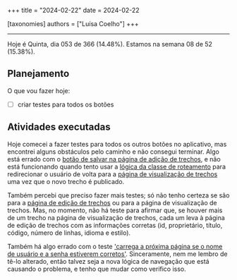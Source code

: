 +++
title = "2024-02-22"
date = 2024-02-22

[taxonomies]
authors = ["Luísa Coelho"]
+++

---

Hoje é Quinta, dia 053 de 366 (14.48%). Estamos na semana 08 de 52 (15.38%).

## Planejamento

O que vou fazer hoje:

- [ ] criar testes para todos os botões

## Atividades executadas

Hoje comecei a fazer testes para todos os outros botões no aplicativo, mas encontrei alguns obstáculos pelo caminho e não consegui terminar. Algo está errado com o [botão de salvar na página de adição de trechos](https://github.com/OmnicodeSolutions/luisa_drf_flutter_client/blob/b29aafc2feaa43358ce274b268e9346578bf5ff9/lib/add_snippet.dart#L194C25-L209C23), e não está funcionando quando tento usar a [lógica da classe de roteamento](https://github.com/OmnicodeSolutions/luisa_drf_flutter_client/blob/b29aafc2feaa43358ce274b268e9346578bf5ff9/lib/add_snippet.dart#L29C2-L32C4) para redirecionar o usuário de volta para a [página de visualização de trechos](https://github.com/OmnicodeSolutions/luisa_drf_flutter_client/blob/snippets_CRUD/lib/view_snippets.dart) uma vez que o novo trecho é publicado.

Também percebi que preciso fazer mais testes; só não tenho certeza se são para a [página de edição de trechos](https://github.com/OmnicodeSolutions/luisa_drf_flutter_client/blob/snippets_CRUD/lib/edit_snippet.dart) ou para a página de visualização de trechos. Mas, no momento, não há teste para afirmar que, se houver mais de um trecho na página de visualização de trechos, cada um leva à página de edição de trechos com as informações corretas (id, proprietário, título, código, número de linhas, idioma e estilo).

Também há algo errado com o teste ['carrega a próxima página se o nome de usuário e a senha estiverem corretos'](https://github.com/OmnicodeSolutions/luisa_drf_flutter_client/blob/b29aafc2feaa43358ce274b268e9346578bf5ff9/test/login_test.dart#L135C3-L155C1). Sinceramente, nem me lembro de tê-lo alterado, então talvez seja a nova lógica de navegação que está causando o problema, e tenho que mudar como verifico isso.
